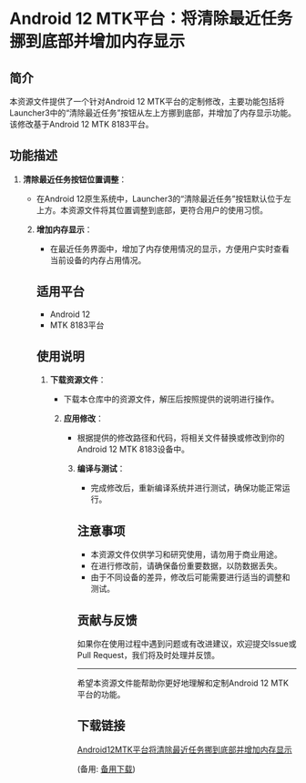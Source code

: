  # Android 12 MTK平台：将清除最近任务挪到底部并增加内存显示

 ## 简介

 本资源文件提供了一个针对Android 12 MTK平台的定制修改，主要功能包括将Launcher3中的“清除最近任务”按钮从左上方挪到底部，并增加了内存显示功能。该修改基于Android 12 MTK 8183平台。

 ## 功能描述

 1. **清除最近任务按钮位置调整**：
    - 在Android 12原生系统中，Launcher3的“清除最近任务”按钮默认位于左上方。本资源文件将其位置调整到底部，更符合用户的使用习惯。

    2. **增加内存显示**：
       - 在最近任务界面中，增加了内存使用情况的显示，方便用户实时查看当前设备的内存占用情况。

       ## 适用平台

       - Android 12
       - MTK 8183平台

       ## 使用说明

       1. **下载资源文件**：
          - 下载本仓库中的资源文件，解压后按照提供的说明进行操作。

          2. **应用修改**：
             - 根据提供的修改路径和代码，将相关文件替换或修改到你的Android 12 MTK 8183设备中。

             3. **编译与测试**：
                - 完成修改后，重新编译系统并进行测试，确保功能正常运行。

                ## 注意事项

                - 本资源文件仅供学习和研究使用，请勿用于商业用途。
                - 在进行修改前，请确保备份重要数据，以防数据丢失。
                - 由于不同设备的差异，修改后可能需要进行适当的调整和测试。

                ## 贡献与反馈

                如果你在使用过程中遇到问题或有改进建议，欢迎提交Issue或Pull Request，我们将及时处理并反馈。

                ---

                希望本资源文件能帮助你更好地理解和定制Android 12 MTK平台的功能。

                ## 下载链接
                [Android12MTK平台将清除最近任务挪到底部并增加内存显示](https://pan.quark.cn/s/c84869c58006) 

                (备用: [备用下载](https://pan.baidu.com/s/1cATIYr91ORtGlhAmhOreWA?pwd=1234))
